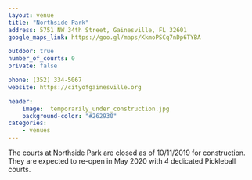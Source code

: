 ```yaml
---
layout: venue
title: "Northside Park"
address: 5751 NW 34th Street, Gainesville, FL 32601
google_maps_link: https://goo.gl/maps/KkmoPSCq7nDp6TYBA

outdoor: true
number_of_courts: 0
private: false

phone: (352) 334-5067
website: https://cityofgainesville.org

header:
    image:  temporarily_under_construction.jpg
    background-color: "#262930"
categories:
    - venues
---
```

<!--more-->

The courts at Northside Park are closed as of 10/11/2019 for construction. They are expected to re-open in May 2020 with _4_ dedicated Pickleball courts.
